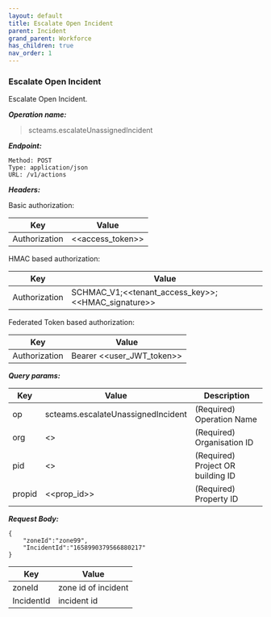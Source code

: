 ```yaml
---
layout: default
title: Escalate Open Incident
parent: Incident
grand_parent: Workforce
has_children: true
nav_order: 1
---
```


### Escalate Open Incident

Escalate Open Incident.

***Operation name:***

> scteams.escalateUnassignedIncident

***Endpoint:***

```
Method: POST
Type: application/json
URL: /v1/actions
```

***Headers:***

Basic authorization:

|Key|Value|
|---|---|
|Authorization|<<access_token>>|


HMAC based authorization:

|Key|Value|
|---|---|
|Authorization|SCHMAC_V1;<<tenant_access_key>>;<<HMAC_signature>>|

Federated Token based authorization:

|Key|Value|
|---|---|
|Authorization|Bearer <<user_JWT_token>>|

***Query params:***

| Key | Value | Description |
| --- | ------|-------------|
| op | scteams.escalateUnassignedIncident | (Required) Operation Name |
| org | <<org>> | (Required) Organisation ID |
| pid | <<pid>> | (Required) Project OR building ID |
| propid | <<prop_id>> | (Required) Property ID |


***Request Body:***

```
{
    "zoneId":"zone99",
    "IncidentId":"1658990379566880217"
}
```

|Key|Value|
|---|---|
|zoneId|zone id of incident|
|IncidentId|incident id|